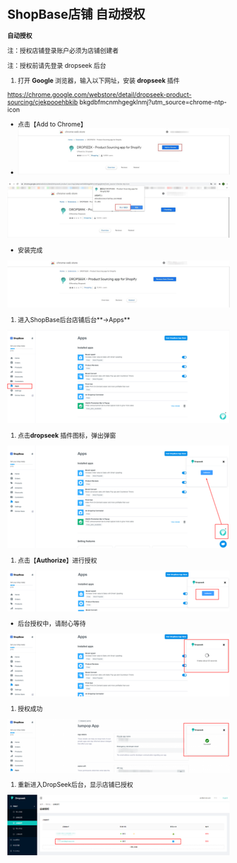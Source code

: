 # ShopBase店铺 自动授权

**自动授权**

注：授权店铺登录账户必须为店铺创建者

注：授权前请先登录 dropseek 后台

1. 打开 **Google** 浏览器，输入以下网址，安装 **dropseek** 插件

https://chrome.google.com/webstore/detail/dropseek-product-sourcing/cjekpooehbkib bkgdbfmcnmhgegklnmj?utm\_source=chrome-ntp-icon

* 点击【Add to Chrome】
* ![](../.gitbook/assets/0%20%282%29.jpeg)

![](../.gitbook/assets/1%20%282%29.jpeg)

* 安装完成

![](../.gitbook/assets/2%20%281%29.jpeg)

1. 进入ShopBase后台店铺后台**-&gt;Apps**

![](../.gitbook/assets/3%20%283%29.png)

1. 点击**dropseek** 插件图标，弹出弹窗

![](../.gitbook/assets/4%20%282%29.png)

1. 点击【**Authorize**】进行授权

![](../.gitbook/assets/5%20%282%29.png)

* 后台授权中，请耐心等待

![](../.gitbook/assets/6%20%282%29.png)

1. 授权成功

![](../.gitbook/assets/success_auto.png)

1. 重新进入DropSeek后台，显示店铺已授权

![&#x5E97;&#x94FA;&#x7ED1;&#x5B9A;&#x6210;&#x529F;](../.gitbook/assets/8%20%281%29.png)

